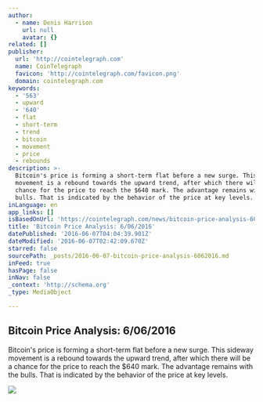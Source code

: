```yaml
---
author:
  - name: Denis Harrison
    url: null
    avatar: {}
related: []
publisher:
  url: 'http://cointelegraph.com'
  name: CoinTelegraph
  favicon: 'http://cointelegraph.com/favicon.png'
  domain: cointelegraph.com
keywords:
  - '563'
  - upward
  - '640'
  - flat
  - short-term
  - trend
  - bitcoin
  - movement
  - price
  - rebounds
description: >-
  Bitcoin's price is forming a short-term flat before a new surge. This sideway
  movement is a rebound towards the upward trend, after which there will be a
  chance for the price to reach the $640 mark. The advantage remains with the
  bulls. That is indicated by the behavior of the price at key levels.
inLanguage: en
app_links: []
isBasedOnUrl: 'https://cointelegraph.com/news/bitcoin-price-analysis-6062016'
title: 'Bitcoin Price Analysis: 6/06/2016'
datePublished: '2016-06-07T04:04:39.901Z'
dateModified: '2016-06-07T02:42:09.670Z'
starred: false
sourcePath: _posts/2016-06-07-bitcoin-price-analysis-6062016.md
inFeed: true
hasPage: false
inNav: false
_context: 'http://schema.org'
_type: MediaObject

---
```

<article style=""><h1>Bitcoin Price Analysis: 6/06/2016</h1><p>Bitcoin's price is forming a short-term flat before a new surge. This sideway movement is a rebound towards the upward trend, after which there will be a chance for the price to reach the $640 mark. The advantage remains with the bulls. That is indicated by the behavior of the price at key levels.</p><img src="https://lh6.googleusercontent.com/EL0wLHuzXF9BiUaPyOD52uQ2E6z5MEm_rLYwudm-Wx65-61DyuzqpspJhPuaVJkkCaPQMEfMwOsvPL709rAaNV8VY3cG27wCTxFTGW_O_FXRjqpyQdyoG5EZ9JYbVhlduOlISUYa" /></article>